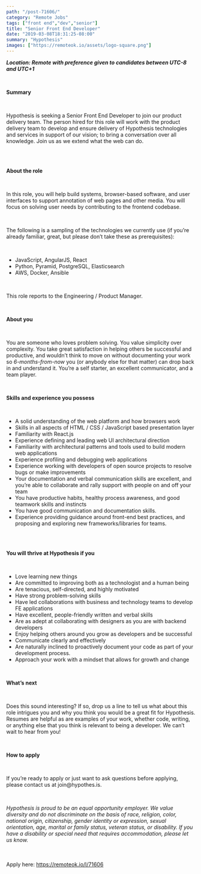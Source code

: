 ```yaml
---
path: "/post-71606/"
category: "Remote Jobs"
tags: ["front end","dev","senior"]
title: "Senior Front End Developer"
date: "2019-03-08T18:31:25-08:00"
summary: "Hypothesis"
images: ["https://remoteok.io/assets/logo-square.png"]
---
```


<p><strong><em>Location: Remote with preference given to candidates between UTC-8 and UTC+1</em></strong></p><br /><p><strong><span>Summary</span></strong></p><br /><p><span>Hypothesis is seeking a Senior Front End Developer to join our product delivery team. The person hired for this role will work with the product delivery team to develop and ensure delivery of Hypothesis technologies and services in support of our vision; to bring a conversation over all knowledge. Join us as we extend what the web can do.</span></p><br /><br /><p><strong><span>About the role</span></strong></p><br /><p><span>In this role, you will help build systems, browser-based software, and user interfaces to support annotation of web pages and other media. You will focus on solving user needs by contributing to the frontend codebase.</span></p><br /><p><span>The following is a sampling of the technologies we currently use (if you&rsquo;re already familiar, great, but please don&rsquo;t take these as prerequisites):</span></p><br /><ul><li><span>JavaScript, AngularJS, React</span></li><li><span>Python, Pyramid, PostgreSQL, Elasticsearch</span></li><li><span>AWS, Docker, Ansible</span></li></ul><br /><p>This role reports to the Engineering / Product Manager.</p><br /><p><strong><span>About you</span></strong></p><br /><p><span>You are someone who loves problem solving. You value simplicity over complexity. You take great satisfaction in helping others be successful and productive, and wouldn&rsquo;t think to move on without documenting your work so </span><em><span>6-months-from-now</span></em><span> you (or anybody else for that matter) can drop back in and understand it. You&rsquo;re a self starter, an excellent communicator, and a team player.</span></p><br /><p><strong><span>Skills and experience you possess</span></strong></p><br /><ul><li><span>A solid understanding of the web platform and how browsers work</span></li><li><span>Skills in all aspects of HTML / CSS / JavaScript based presentation layer</span></li><li><span>Familiarity with React.js</span></li><li><span>Experience defining and leading web UI architectural direction</span></li><li><span>Familiarity with architectural patterns and tools used to build modern web applications</span></li><li><span>Experience profiling and debugging web applications</span></li><li><span>Experience working with developers of open source projects to resolve bugs or make improvements</span></li><li><span>Your documentation and verbal communication skills are excellent, and you&rsquo;re able to collaborate and rally support with people on and off your team</span></li><li><span>You have productive habits, healthy process awareness, and good teamwork skills and instincts</span></li><li><span>You have good communication and documentation skills. </span></li><li><span>Experience </span><span>providing guidance around front-end best practices, and proposing and exploring new frameworks/libraries for teams. </span></li></ul><br /><p><strong><span><br></span><span>You will thrive at Hypothesis if you</span></strong></p><br /><ul><li><span>Love learning new things</span></li><li><span>Are committed to improving both as a technologist and a human being</span></li><li><span>Are tenacious, self-directed, and highly motivated</span></li><li><span>Have strong problem-solving skills</span></li><li><span>Have led collaborations with business and technology teams to develop FE applications</span></li><li><span>Have excellent, people-friendly written and verbal skills</span></li><li><span>Are as adept at collaborating with designers as you are with backend developers</span></li><li><span>Enjoy helping others around you grow as developers and be successful</span></li><li><span>Communicate clearly and effectively</span></li><li><span>Are naturally inclined to proactively document your code as part of your development process. </span></li><li><span>Approach your work with a mindset that allows for growth and change</span></li></ul><br /><p><strong><span>What&rsquo;s next</span></strong></p><br /><p><span>Does this sound interesting? If so, drop us a line to tell us what about this role intrigues you and why you think you would be a great fit for Hypothesis. Resumes are helpful as are examples of your work, whether code, writing, or anything else that you think is relevant to being a developer. We can&rsquo;t wait to hear from you!</span></p><br /><p><strong><span>How to apply</span></strong></p><br /><p><span>If you&rsquo;re ready to apply or just want to ask questions before applying, please contact us at join@hypothes.is.</span></p><br /><p><em><span>Hypothesis is proud to be an equal opportunity employer. We value diversity and do not discriminate on the basis of race, religion, color, national origin, citizenship, gender identity or expression, sexual orientation, age, marital or family status, veteran status, or disability. If you have a disability or special need that requires accommodation, please let us know.</span></em></p>

<br/>
<br/>
Apply here: <A HREF="https://remoteok.io/l/71606">https://remoteok.io/l/71606</A>
